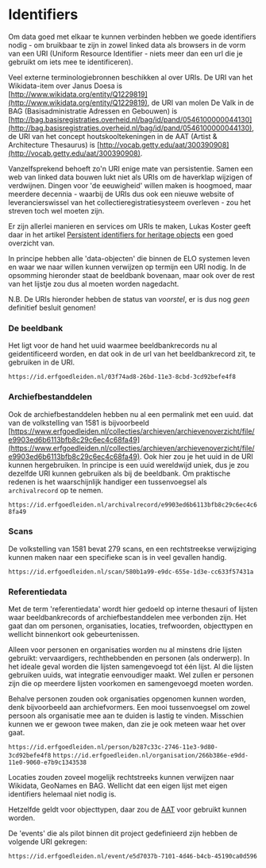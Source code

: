 # Identifiers

Om data goed met elkaar te kunnen verbinden hebben we goede identifiers nodig - om bruikbaar te zijn in zowel linked data als browsers in de vorm van een URI (Uniform Resource Identifier - niets meer dan een url die je gebruikt om iets mee te identificeren).

Veel externe terminologiebronnen beschikken al over URIs. De URI van het Wikidata-item over Janus Doesa is [http://www.wikidata.org/entity/Q1229819](http://www.wikidata.org/entity/Q1229819), de URI van molen De Valk in de BAG (Basisadministratie Adressen en Gebouwen) is [http://bag.basisregistraties.overheid.nl/bag/id/pand/0546100000044130](http://bag.basisregistraties.overheid.nl/bag/id/pand/0546100000044130), de URI van het concept houtskooltekeningen in de AAT (Artist & Architecture Thesaurus) is [http://vocab.getty.edu/aat/300390908](http://vocab.getty.edu/aat/300390908).

Vanzelfsprekend behoeft zo'n URI enige mate van persistentie. Samen een web van linked data bouwen lukt niet als URIs om de haverklap wijzigen of verdwijnen. Dingen voor 'de eeuwigheid' willen maken is hoogmoed, maar meerdere decennia - waarbij de URIs dus ook een nieuwe website of leverancierswissel van het collectieregistratiesysteem overleven - zou het streven toch wel moeten zijn.

Er zijn allerlei manieren en services om URIs te maken, Lukas Koster geeft daar in het artikel [Persistent identifiers for heritage objects](https://journal.code4lib.org/articles/14978) een goed overzicht van.

In principe hebben alle 'data-objecten' die binnen de ELO systemen leven en waar we naar willen kunnen verwijzen op termijn een URI nodig. In de opsomming hieronder staat de beeldbank bovenaan, maar ook over de rest van het lijstje zou dus al moeten worden nagedacht.

N.B. De URIs hieronder hebben de status van *voorstel*, er is dus nog *geen* definitief besluit genomen!

### De beeldbank

Het ligt voor de hand het uuid waarmee beeldbankrecords nu al geidentificeerd worden, en dat ook in de url van het beeldbankrecord zit, te gebruiken in de URI.

`https://id.erfgoedleiden.nl/03f74ad8-26bd-11e3-8cbd-3cd92befe4f8`

### Archiefbestanddelen

Ook de archiefbestanddelen hebben nu al een permalink met een uuid. dat van de volkstelling van 1581 is bijvoorbeeld [https://www.erfgoedleiden.nl/collecties/archieven/archievenoverzicht/file/e9903ed6b6113bfb8c29c6ec4c68fa49](https://www.erfgoedleiden.nl/collecties/archieven/archievenoverzicht/file/e9903ed6b6113bfb8c29c6ec4c68fa49). Ook hier zou je het uuid in de URI kunnen hergebruiken. In principe is een uuid wereldwijd uniek, dus je zou dezelfde URI kunnen gebruiken als bij de beeldbank. Om praktische redenen is het waarschijnlijk handiger een tussenvoegsel als `archivalrecord` op te nemen.

`https://id.erfgoedleiden.nl/archivalrecord/e9903ed6b6113bfb8c29c6ec4c68fa49`


### Scans

De volkstelling van 1581 bevat 279 scans, en een rechtstreekse verwijziging kunnen maken naar een specifieke scan is in veel gevallen handig.

`https://id.erfgoedleiden.nl/scan/580b1a99-e9dc-655e-1d3e-cc633f57431a`


### Referentiedata

Met de term 'referentiedata' wordt hier gedoeld op interne thesauri of lijsten waar beeldbankrecords of archiefbestanddelen mee verbonden zijn. Het gaat dan om personen, organisaties, locaties, trefwoorden, objecttypen en wellicht binnenkort ook gebeurtenissen. 

Alleen voor personen en organisaties worden nu al minstens drie lijsten gebruikt: vervaardigers, rechthebbenden en personen (als onderwerp). In het ideale geval worden die lijsten samengevoegd tot één lijst. Al die lijsten gebruiken uuids, wat integratie eenvoudiger maakt. Wel zullen er personen zijn die op meerdere lijsten voorkomen en samengevoegd moeten worden.

Behalve personen zouden ook organisaties opgenomen kunnen worden, denk bijvoorbeeld aan archiefvormers. Een mooi tussenvoegsel om zowel persoon als organisatie mee aan te duiden is lastig te vinden. Misschien kunnen we er gewoon twee maken, dan zie je ook meteen waar het over gaat.

`https://id.erfgoedleiden.nl/person/b287c33c-2746-11e3-9d80-3cd92befe4f8`
`https://id.erfgoedleiden.nl/organisation/266b386e-e9dd-11e0-9060-e7b9c1343538`

Locaties zouden zoveel mogelijk rechtstreeks kunnen verwijzen naar Wikidata, GeoNames en BAG. Wellicht dat een eigen lijst met eigen identifiers helemaal niet nodig is.

Hetzelfde geldt voor objecttypen, daar zou de [AAT](http://vocab.getty.edu/aat) voor gebruikt kunnen worden.

De 'events' die als pilot binnen dit project gedefinieerd zijn hebben de volgende URI gekregen:

`https://id.erfgoedleiden.nl/event/e5d7037b-7101-4d46-b4cb-45190ca0d596`

